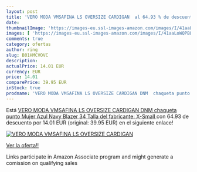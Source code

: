 ```yaml
---
layout: post
title: 'VERO MODA VMSAFINA LS OVERSIZE CARDIGAN  al 64.93 % de descuento'
date: 
thumbnailImage: 'https://images-eu.ssl-images-amazon.com/images/I/41aaLoWQPBL._SL200_.jpg'
images: [ 'https://images-eu.ssl-images-amazon.com/images/I/41aaLoWQPBL._SL200_.jpg' ]
comments: true
category: ofertas
author: ring
slug: B01HMCVOVC
description:
actualPrice: 14.01 EUR
currency: EUR
price: 14.01
comparePrice: 39.95 EUR
inStock: true
prodname: 'VERO MODA VMSAFINA LS OVERSIZE CARDIGAN DNM  chaqueta punto Mujer  Azul  Navy Blazer   34  Talla del fabricante: X-Small '
---
```


Está [VERO MODA VMSAFINA LS OVERSIZE CARDIGAN DNM  chaqueta punto Mujer  Azul  Navy Blazer   34  Talla del fabricante: X-Small ](https://www.amazon.es/dp/B01HMCVOVC/?tag=tolees-21) con 64.93 de descuento por 14.01 EUR (original: 39.95 EUR) en el siguiente enlace!

[![VERO MODA VMSAFINA LS OVERSIZE CARDIGAN ](https://images-eu.ssl-images-amazon.com/images/I/41aaLoWQPBL._SL200_.jpg)](https://www.amazon.es/dp/B01HMCVOVC/?tag=tolees-21)

[Ver la oferta!!](https://www.amazon.es/dp/B01HMCVOVC/?tag=tolees-21)

Links participate in Amazon Associate program and might generate a comission on qualifying sales


